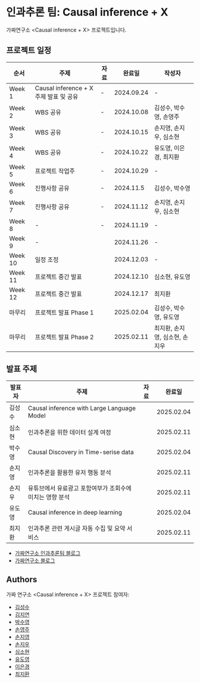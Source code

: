 # 인과추론 팀: Causal inference + X

가짜연구소 <Causal inference + X> 프로젝트입니다.

## 프로젝트 일정

| 순서   | 주제                                   | 자료 | 완료일     | 작성자 |
| ------ | -------------------------------------- | ---- | ---------- | ------ |
| Week 1 | Causal inference + X 주제 발표 및 공유 | -    | 2024.09.24 |    -    |
| Week 2 | WBS 공유                               | -    | 2024.10.08 |김성수, 박수영, 손영주|
| Week 3 | WBS 공유                                       | -     | 2024.10.15 |손지영, 손지우, 심소현|
| Week 4 | WBS 공유                                       | -     | 2024.10.22 |유도영, 이은경, 최지환|
| Week 5 | 프로젝트 작업주                                       | -     | 2024.10.29 |-|
| Week 6 | 진행사항 공유                                       | -     | 2024.11.5  |김성수, 박수영|
| Week 7 | 진행사항 공유                                      | -     | 2024.11.12 |손지영, 손지우, 심소현|
| Week 8 | -                                      | -     | 2024.11.19 |-|
| Week 9 | -                                  |      | 2024.11.26 |-|
| Week 10       | 일정 조정                                   |      | 2024.12.03 |-|
| Week 11       | 프로젝트 중간 발표                                   |      | 2024.12.10 |심소현, 유도영|
| Week 12       | 프로젝트 중간 발표                                   |      | 2024.12.17 |최지환|
| 마무리       | 프로젝트 발표 Phase 1                                   |      | 2025.02.04 |김성수, 박수영, 유도영|
| 마무리       | 프로젝트 발표 Phase 2                                   |      | 2025.02.11 |최지환, 손지영, 심소현, 손지우|



## 발표 주제 

| 발표자 | 주제 | 자료 | 완료일     |
| ------ | ---- | ---- | ---------- |
| 김성수 |Causal inference with Large Language Model      |      |2025.02.04           |
| 심소현 |인과추론을 위한 데이터 설계 여정 |      |2025.02.11|
| 박수영 |Causal Discovery in Time-serise data|      | 2025.02.04 |
| 손지영 |인과추론을 활용한 유저 행동 분석|      | 2025.02.11 |
| 손지우 |유튜브에서 유료광고 포함여부가 조회수에 미치는 영향 분석 |      | 2025.02.11 |
| 유도영 |Causal inference in deep learning |      |2025.02.04           |
| 최지환 |인과추론 관련 게시글 자동 수집 및 요약 서비스|      |2025.02.11           |


- [가짜연구소 인과추론팀 블로그](https://causalinferencelab.github.io/)
- [가짜연구소 블로그](https://pseudolab.github.io/)

## Authors

가짜 연구소 <Causal inference + X> 프로젝트 참여자:

- [김성수](https://github.com/fenzhantw) 
- [김지연](https://github.com/jiyeon0822) 
- [박수영](https://github.com/euphoria0-0) 
- [손영주](https://github.com/nibblepebble) 
- [손지영](https://github.com/soye-jy) 
- [손지우](https://github.com/bungaedm)
- [심소현](https://github.com/sim-so)
- [유도영](https://github.com/nachoryu)
- [이은경](https://github.com/eun-kyoung113) 
- [최지환](https://github.com/markjihwan) 
